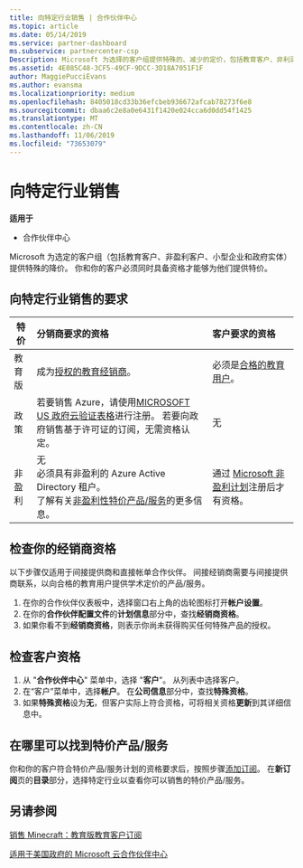```yaml
---
title: 向特定行业销售 | 合作伙伴中心
ms.topic: article
ms.date: 05/14/2019
ms.service: partner-dashboard
ms.subservice: partnercenter-csp
Description: Microsoft 为选择的客户组提供特殊的、减少的定价，包括教育客户、非利润客户和政府用户。
ms.assetid: 4E085C48-3CF5-49CF-9DCC-3D18A7051F1F
author: MaggiePucciEvans
ms.author: evansma
ms.localizationpriority: medium
ms.openlocfilehash: 8405018cd33b36efcbeb936672afcab78273f6e8
ms.sourcegitcommit: dbaa6c2e8a0e6431f1420e024cca6d0dd54f1425
ms.translationtype: MT
ms.contentlocale: zh-CN
ms.lasthandoff: 11/06/2019
ms.locfileid: "73653079"
---
```

# <a name="sell-to-specialized-industries"></a>向特定行业销售

**适用于**

-  合作伙伴中心

Microsoft 为选定的客户组（包括教育客户、非盈利客户、小型企业和政府实体）提供特殊的降价。 你和你的客户必须同时具备资格才能够为他们提供特价。 

## <a name="requirements-to-sell-to-specialized-industries"></a>向特定行业销售的要求

|**特价**   |**分销商要求的资格**   |**客户要求的资格**   |
|----------------------------|:---------------------------------|:------------------------------------------|
|教育版   |成为[授权的教育经销商](https://www.mepn.com)。   | 必须是[合格的教育用户](https://www.microsoftvolumelicensing.com/DocumentSearch.aspx?Mode=3&DocumentTypeId=7)。   |
|政策   |若要销售 Azure，请使用[MICROSOFT US 政府云验证表格](https://azuregov.microsoft.com/csp)进行注册。 若要向政府销售基于许可证的订阅，无需资格认定。|   无|
|非盈利  |无<br>必须具有非盈利的 Azure Active Directory 租户。<br>了解有关[非盈利性特价产品/服务](https://assetsprod.microsoft.com/mpn/nonprofit-skus-in-csp-faq.pdf)的更多信息。   |通过 [Microsoft 非盈利计划](https://nonprofit.microsoft.com/#/register)注册后才有资格。   |


## <a name="check-your-reseller-qualifications"></a>检查你的经销商资格

以下步骤仅适用于间接提供商和直接帐单合作伙伴。 间接经销商需要与间接提供商联系，以向合格的教育用户提供学术定价的产品/服务。 

1.  在你的合作伙伴仪表板中，选择窗口右上角的齿轮图标打开**帐户设置**。
2.  在你的**合作伙伴配置文件**的**计划信息**部分中，查找**经销商资格**。
3.  如果你看不到**经销商资格**，则表示你尚未获得购买任何特殊产品的授权。

## <a name="check-the-customer-qualifications"></a>检查客户资格

1.  从 "**合作伙伴中心**" 菜单中，选择 "**客户**"。 从列表中选择客户。
2.  在“客户”菜单中，选择**帐户**。 在**公司信息**部分中，查找**特殊资格**。
3.  如果**特殊资格**设为**无**，但客户实际上符合资格，可将相关资格**更新**到其详细信息中。

## <a name="where-to-find-special-offers"></a>在哪里可以找到特价产品/服务

你和你的客户符合特价产品/服务计划的资格要求后，按照步骤[添加订阅](create-a-new-subscription.md)。 在**新订阅**页的**目录**部分，选择特定行业以查看你可以销售的特价产品/服务。

## <a name="see-also"></a>另请参阅

[销售 Minecraft：教育版教育客户订阅](minecraft-subscriptions.md)

[适用于美国政府的 Microsoft 云合作伙伴中心](partner-center-for-microsoft-us-govt-cloud.md)


 

 

 



